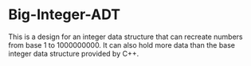 # Big-Integer-ADT
This is a design for an integer data structure that can recreate numbers from base 1 to 1000000000. It can also hold more data than the base integer data structure provided by C++.
